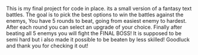 This is my final project for code in place.
its a small version of a fantasy text battles.
The goal is to pick the best options to win the battles against the enemys, 
You have 5 rounds to beat, going from easiest enemy to hardest.
After each round you can select an upgrade of your choice.
Finally after beating all 5 enemys you will fight the FINAL BOSS!
It is supposed to be semi hard but i also made it possible to be beaten by less skilled!
Goodluck and thank you for checking it out!
